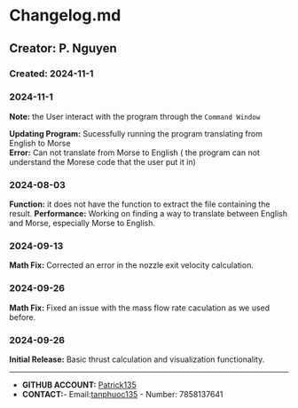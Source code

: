 # Changelog.md
## Creator: P. Nguyen
### Created: 2024-11-1

### 2024-11-1 
 **Note:** the User interact with the program through the `Command Window`
 
 **Updating Program:**  Sucessfully running the program translating from English to Morse  
 **Error:** Can not translate from Morse to English ( the program can not understand the Morese code that the user put it in)
### 2024-08-03
 **Function:** it does not have the function to extract the file containing the result.
 **Performance:** Working on finding a way to translate between English and Morse, especially Morse to English.

### 2024-09-13 
 **Math Fix:** Corrected an error in the nozzle exit velocity calculation.

### 2024-09-26 
 **Math Fix:** Fixed an issue with the mass flow rate caculation as we used before.

### 2024-09-26 
 **Initial Release:** Basic thrust calculation and visualization functionality.

------------



- **GITHUB ACCOUNT:** [Patrick135](http://github.com/Patrick1abc/Paul-Nguyen.git "GITHUB ACC")
- **CONTACT:**- Email:[tanphuoc135](tanphuooc135@ku.edu)  - Number: 7858137641
